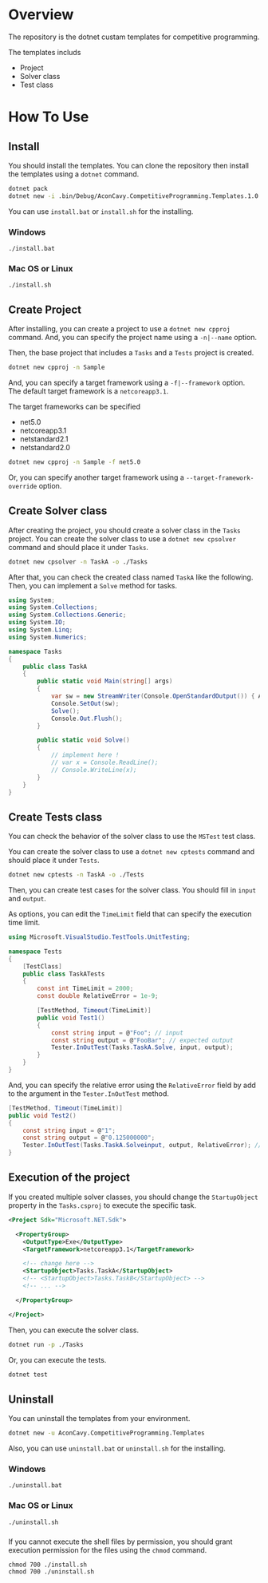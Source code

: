 # Overview

The repository is the dotnet custam templates for competitive programming.

The templates includs

- Project
- Solver class
- Test class

# How To Use

## Install

You should install the templates.
You can clone the repository then install the templates using a `dotnet` command.

```sh
dotnet pack
dotnet new -i .bin/Debug/AconCavy.CompetitiveProgramming.Templates.1.0.0.nupkg
```

You can use `install.bat` or `install.sh` for the installing.

### Windows

```
./install.bat
```

### Mac OS or Linux

```
./install.sh
```

## Create Project

After installing, you can create a project to use a `dotnet new cpproj` command.
And, you can specify the project name using a `-n|--name` option.

Then, the base project that includes a `Tasks` and a `Tests` project is created.

```sh
dotnet new cpproj -n Sample
```

And, you can specify a target framework using a `-f|--framework` option.
The default target framework is a `netcoreapp3.1`.

The target frameworks can be specified

- net5.0
- netcoreapp3.1
- netstandard2.1
- netstandard2.0

```sh
dotnet new cpproj -n Sample -f net5.0
```

Or, you can specify another target framework using a `--target-framework-override` option.

## Create Solver class

After creating the project, you should create a solver class in the `Tasks` project.
You can create the solver class to use a `dotnet new cpsolver` command and should place it under `Tasks`.

```sh
dotnet new cpsolver -n TaskA -o ./Tasks
```

After that, you can check the created class named `TaskA` like the following.
Then, you can implement a `Solve` method for tasks.

```csharp
using System;
using System.Collections;
using System.Collections.Generic;
using System.IO;
using System.Linq;
using System.Numerics;

namespace Tasks
{
    public class TaskA
    {
        public static void Main(string[] args)
        {
            var sw = new StreamWriter(Console.OpenStandardOutput()) { AutoFlush = false };
            Console.SetOut(sw);
            Solve();
            Console.Out.Flush();
        }

        public static void Solve()
        {
            // implement here !
            // var x = Console.ReadLine();
            // Console.WriteLine(x);
        }
    }
}
```

## Create Tests class

You can check the behavior of the solver class to use the `MSTest` test class.

You can create the solver class to use a `dotnet new cptests` command and should place it under `Tests`.

```sh
dotnet new cptests -n TaskA -o ./Tests
```

Then, you can create test cases for the solver class.
You should fill in `input` and `output`.

As options, you can edit the `TimeLimit` field that can specify the execution time limit.

```csharp
using Microsoft.VisualStudio.TestTools.UnitTesting;

namespace Tests
{
    [TestClass]
    public class TaskATests
    {
        const int TimeLimit = 2000;
        const double RelativeError = 1e-9;

        [TestMethod, Timeout(TimeLimit)]
        public void Test1()
        {
            const string input = @"Foo"; // input
            const string output = @"FooBar"; // expected output 
            Tester.InOutTest(Tasks.TaskA.Solve, input, output);
        }
    }
}
```

And, you can specify the relative error using the `RelativeError` field by add to the argument in the `Tester.InOutTest` method.

```csharp
[TestMethod, Timeout(TimeLimit)]
public void Test2()
{
    const string input = @"1";
    const string output = @"0.125000000";
    Tester.InOutTest(Tasks.TaskA.Solveinput, output, RelativeError); // add argument
}
```

## Execution of the project

If you created multiple solver classes, you should change the `StartupObject` property in the `Tasks.csproj` to execute the specific task.

```xml
<Project Sdk="Microsoft.NET.Sdk">

  <PropertyGroup>
    <OutputType>Exe</OutputType>
    <TargetFramework>netcoreapp3.1</TargetFramework>

    <!-- change here -->
    <StartupObject>Tasks.TaskA</StartupObject>
    <!-- <StartupObject>Tasks.TaskB</StartupObject> -->
    <!-- ... -->

  </PropertyGroup>

</Project>
```

Then, you can execute the solver class.

```sh
dotnet run -p ./Tasks
```

Or, you can execute the tests.

```sh
dotnet test
```

## Uninstall

You can uninstall the templates from your environment.

```sh
dotnet new -u AconCavy.CompetitiveProgramming.Templates
```

Also, you can use `uninstall.bat` or `uninstall.sh` for the installing.

### Windows

```
./uninstall.bat
```

### Mac OS or Linux

```
./uninstall.sh
```

###

If you cannot execute the shell files by permission, you should grant execution permission for the files using the `chmod` command.

```
chmod 700 ./install.sh
chmod 700 ./uninstall.sh
```